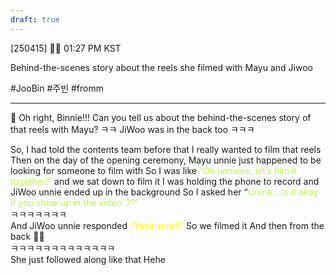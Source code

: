```yaml
---
draft: true
---
```

[250415] 🐣💭 01:27 PM KST

Behind-the-scenes story about the reels she filmed with Mayu and Jiwoo 

#JooBin #주빈 #fromm 
___
🫧 Oh right, Binnie!!! Can you tell us about the behind-the-scenes story of that reels with Mayu? ㅋㅋ JiWoo was in the back too ㅋㅋㅋ

So, I had told the contents team before that I really wanted to film that reels  
Then on the day of the opening ceremony, Mayu unnie just happened to be looking for someone to film with
So I was like <font color="#b7f54c">“Oh unnieee, let’s film it together!”  </font>
and we sat down to film it
I was holding the phone to record and JiWoo unnie ended up in the background
So I asked her “<font color="#b7f54c">Unnie… is it okay if you show up in the video..??”</font>  
ㅋㅋㅋㅋㅋㅋㅋ  
And JiWoo unnie responded <font color="#fff800">“Yeah sure!!”  </font>
So we filmed it
And then from the back 🫶🏻  
ㅋㅋㅋㅋㅋㅋㅋㅋㅋㅋㅋㅋㅋ  
She just followed along like that
Hehe